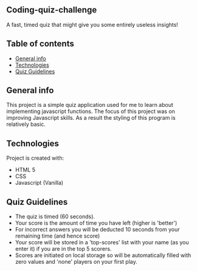 ## Coding-quiz-challenge
A fast, timed quiz that might give you some entirely useless insights!

## Table of contents
* [General info](#general-info)
* [Technologies](#technologies)
* [Quiz Guidelines](#quiz-guidelines)

## General info
This project is a simple quiz application used for me to learn about implementing javascript functions. The focus of this project was on improving Javascript skills. As a result the styling of this program is relatively basic. 
	
## Technologies
Project is created with:
* HTML 5
* CSS
* Javascript (Vanilla)
	
## Quiz Guidelines
* The quiz is timed (60 seconds).
* Your score is the amount of time you have left (higher is 'better')
* For incorrect answers you will be deducted 10 seconds from your remaining time (and hence score)
* Your score will be stored in a 'top-scores' list with your name (as you enter it) if you are in the top 5 scorers. 
* Scores are initiated on local storage so will be automatically filled with zero values and 'none' players on your first play. 